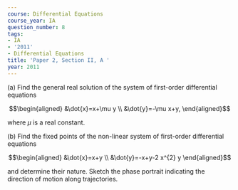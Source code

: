 ```yaml
---
course: Differential Equations
course_year: IA
question_number: 8
tags:
- IA
- '2011'
- Differential Equations
title: 'Paper 2, Section II, A '
year: 2011
---
```




(a) Find the general real solution of the system of first-order differential equations

$$\begin{aligned}
&\dot{x}=x+\mu y \\
&\dot{y}=-\mu x+y,
\end{aligned}$$

where $\mu$ is a real constant.

(b) Find the fixed points of the non-linear system of first-order differential equations

$$\begin{aligned}
&\dot{x}=x+y \\
&\dot{y}=-x+y-2 x^{2} y
\end{aligned}$$

and determine their nature. Sketch the phase portrait indicating the direction of motion along trajectories.
